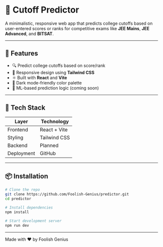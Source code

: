 # 🎯 Cutoff Predictor

A minimalistic, responsive web app that predicts college cutoffs based on user-entered scores or ranks for competitive exams like **JEE Mains**, **JEE Advanced**, and **BITSAT**.

---

## 🚀 Features

- 🔍 Predict college cutoffs based on score/rank
- 📱 Responsive design using **Tailwind CSS**
- ⚛️ Built with **React** and **Vite**
- 🌙 Dark mode-friendly color palette
- 🧠 ML-based prediction logic (coming soon)

---

## 🧪 Tech Stack

| Layer       | Technology         |
|-------------|--------------------|
| Frontend    | React + Vite       |
| Styling     | Tailwind CSS       |
| Backend     | Planned            |
| Deployment  | GitHub             |

---

## 📦 Installation

```bash
# Clone the repo
git clone https://github.com/Foolish-Genius/predictor.git
cd predictor

# Install dependencies
npm install

# Start development server
npm run dev
```
---
Made with ❤️ by Foolish Genius
